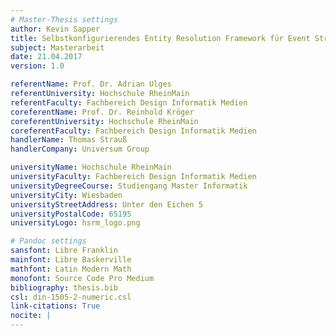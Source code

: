```yaml
---
# Master-Thesis settings
author: Kevin Sapper
title: Selbstkonfigurierendes Entity Resolution Framework für Event Stream Processing
subject: Masterarbeit
date: 21.04.2017
version: 1.0

referentName: Prof. Dr. Adrian Ulges
referentUniversity: Hochschule RheinMain
referentFaculty: Fachbereich Design Informatik Medien
coreferentName: Prof. Dr. Reinhold Kröger
coreferentUniversity: Hochschule RheinMain
coreferentFaculty: Fachbereich Design Informatik Medien
handlerName: Thomas Strauß
handlerCompany: Universum Group

universityName: Hochschule RheinMain
universityFaculty: Fachbereich Design Informatik Medien
universityDegreeCourse: Studiengang Master Informatik
universityCity: Wiesbaden
universityStreetAddress: Unter den Eichen 5
universityPostalCode: 65195
universityLogo: hsrm_logo.png

# Pandoc settings
sansfont: Libre Franklin
mainfont: Libre Baskerville
mathfont: Latin Modern Math
monofont: Source Code Pro Medium
bibliography: thesis.bib
csl: din-1505-2-numeric.csl
link-citations: True
nocite: |
---
```

